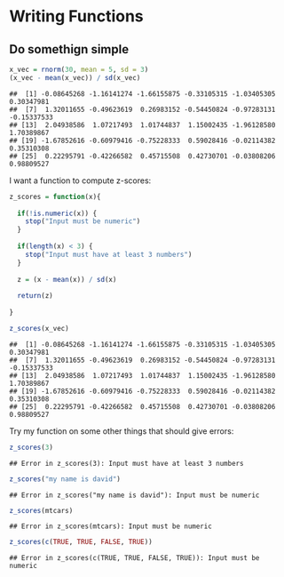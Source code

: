Writing Functions
================

## Do somethign simple

``` r
x_vec = rnorm(30, mean = 5, sd = 3)
(x_vec - mean(x_vec)) / sd(x_vec)
```

    ##  [1] -0.08645268 -1.16141274 -1.66155875 -0.33105315 -1.03405305  0.30347981
    ##  [7]  1.32011655 -0.49623619  0.26983152 -0.54450824 -0.97283131 -0.15337533
    ## [13]  2.04938586  1.07217493  1.01744837  1.15002435 -1.96128580  1.70389867
    ## [19] -1.67852616 -0.60979416 -0.75228333  0.59028416 -0.02114382  0.35310308
    ## [25]  0.22295791 -0.42266582  0.45715508  0.42730701 -0.03808206  0.98809527

I want a function to compute z-scores:

``` r
z_scores = function(x){
  
  if(!is.numeric(x)) {
    stop("Input must be numeric")
  }
  
  if(length(x) < 3) {
    stop("Input must have at least 3 numbers")
  }
  
  z = (x - mean(x)) / sd(x)
  
  return(z)
  
}

z_scores(x_vec)
```

    ##  [1] -0.08645268 -1.16141274 -1.66155875 -0.33105315 -1.03405305  0.30347981
    ##  [7]  1.32011655 -0.49623619  0.26983152 -0.54450824 -0.97283131 -0.15337533
    ## [13]  2.04938586  1.07217493  1.01744837  1.15002435 -1.96128580  1.70389867
    ## [19] -1.67852616 -0.60979416 -0.75228333  0.59028416 -0.02114382  0.35310308
    ## [25]  0.22295791 -0.42266582  0.45715508  0.42730701 -0.03808206  0.98809527

Try my function on some other things that should give errors:

``` r
z_scores(3)
```

    ## Error in z_scores(3): Input must have at least 3 numbers

``` r
z_scores("my name is david")
```

    ## Error in z_scores("my name is david"): Input must be numeric

``` r
z_scores(mtcars)
```

    ## Error in z_scores(mtcars): Input must be numeric

``` r
z_scores(c(TRUE, TRUE, FALSE, TRUE))
```

    ## Error in z_scores(c(TRUE, TRUE, FALSE, TRUE)): Input must be numeric
